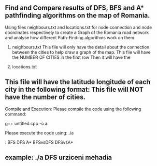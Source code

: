 Find and Compare results of DFS, BFS and A* pathfinding algorithms on the map of Romania.
-----------------------------------------------------------------------------------------
Using files neighbours.txt and locations.txt for node connection and node coordinates respectively to create a Graph of the Romania road network and analyse how different Path-Finding algorithms work on them.

1. neighbours.txt
This file will only have the detail about the connection between the cities to help draw a graph of the map.
This file will have the NUMBER OF CITIES in the first row
Then it will have the <source city> <destination city> <distance>

2. locations.txt

This file will have the latitude longitude of each city in the following format:
<city> <latitude> <longitude>
This file will NOT have the number of cities.
-----------------------------------------------------------------------------------------

Compile and Execution:
Please compile the code using the following command:

g++ untitled.cpp -o a

Please execute the code using:
./a <type> <sourceCity> <destinationCity>

<type>	:	BFS
			DFS
			A*
			BFSvsDFS
			DFSvsA*

example:
./a DFS urziceni mehadia
-----------------------------------------------------------------------------------------
